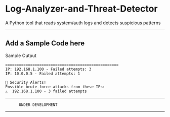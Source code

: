 # Log-Analyzer-and-Threat-Detector

A Python tool that reads system/auth logs and detects suspicious patterns

---

## Add a Sample Code here
Sample Output
```
==================================================
IP: 192.168.1.100 - Failed attempts: 3
IP: 10.0.0.5 - Failed attempts: 1

🚨 Security Alerts!
Possible brute-force attacks from these IPs:
⚠️  192.168.1.100 - 3 failed attempts
```

---

```
      UNDER DEVELOPMENT
```

---
